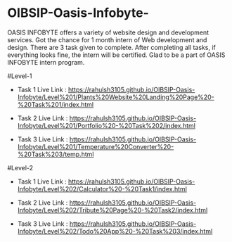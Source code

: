 # OIBSIP-Oasis-Infobyte-
OASIS INFOBYTE offers a variety of website design and development services. Got the chance for 1 month intern of Web development and design. There are 3 task given to complete. After completing all tasks, if everything looks fine, the intern will be certified. Glad to be a part of OASIS INFOBYTE intern program.

#Level-1

- Task 1 Live Link : https://rahulsh3105.github.io/OIBSIP-Oasis-Infobyte/Level%201/Plants%20Website%20Landing%20Page%20-%20Task%201/index.html

- Task 2 Live Link : https://rahulsh3105.github.io/OIBSIP-Oasis-Infobyte/Level%201/Portfolio%20-%20Task%202/index.html

- Task 3 Live Link : https://rahulsh3105.github.io/OIBSIP-Oasis-Infobyte/Level%201/Temperature%20Converter%20-%20Task%203/temp.html


#Level-2

- Task 1 Live Link : https://rahulsh3105.github.io/OIBSIP-Oasis-Infobyte/Level%202/Calculator%20-%20Task1/index.html

- Task 2 Live Link : https://rahulsh3105.github.io/OIBSIP-Oasis-Infobyte/Level%202/Tribute%20Page%20-%20Task2/index.html

- Task 3 Live Link : https://rahulsh3105.github.io/OIBSIP-Oasis-Infobyte/Level%202/Todo%20App%20-%20Task%203/index.html
